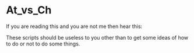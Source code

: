 # At_vs_Ch

If you are reading this and you are not me then hear this:

These scripts should be useless to you other than to get some ideas of how to do or not to do some things.
